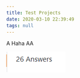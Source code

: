 ```yaml
---
title: Test Projects
date: 2020-03-10 22:39:49
tags: null
---
```


A Haha
AA

![image-20210811124431252](Test/image-20210811124431252.png)

